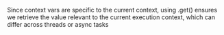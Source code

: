 Since context vars are specific to the current context, using .get() ensures we retrieve the value relevant to the current execution context, which can differ across threads or async tasks
